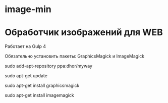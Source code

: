 # image-min

<h1>Обработчик изображений для WEB</h1>
<p>Работает на Gulp 4</p>
<p>Обязательно установить пакеты: GraphicsMagick и ImageMagick</p>
<p>sudo add-apt-repository ppa:dhor/myway</p>
<p>sudo apt-get update</p>
<p>sudo apt-get install graphicsmagick</p>
<p>sudo apt-get install imagemagick</p>
